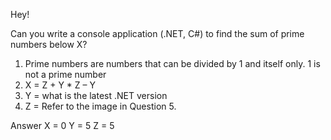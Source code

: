 Hey!

Can you write a console application (.NET, C#) to find the sum of prime numbers below X?
1. Prime numbers are numbers that can be divided by 1 and itself only. 1 is not a prime number​
2. X = Z + Y * Z – Y
3. Y = what is the latest .NET version
4. Z = Refer to the image in Question 5. 


Answer 
X = 0
Y = 5
Z = 5
